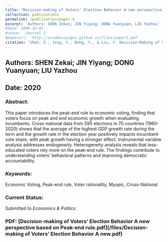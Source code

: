 ```yaml
---
title: "Decision-making of Voters’ Election Behavior A new perspective based on Peak-end rule"
collection: publications
permalink: /publication/paper-4
excerpt: 'Authors: SHEN Zekai; JIN Yiyang; DONG Yuanyuan; LIU Yazhou'
#date: 2009-10-01
#venue: 'Journal 1'
#paperurl: 'http://academicpages.github.io/files/paper1.pdf'
citation: 'Shen, Z., Jing, Y., Dong, Y., & Liu, Y. Decision-Making of Voters’ Election Behavior: A New Perspective Based on Peak-End Rule. Available at SSRN 4606011.'
---
```


## Authors: SHEN Zekai; JIN Yiyang; DONG Yuanyuan; LIU Yazhou

## Date: 2020

### Abstract:

This paper introduces the peak-end rule to economic voting, finding that voters focus on peak and end economic growth when evaluating incumbents. Cross-national data from 595 elections in 70 countries (1960-2020) shows that the average of the highest
GDP growth rate during the term and the growth rate in the election year positively impacts incumbent vote share, with peak growth having a stronger effect. Instrumental variable analysis addresses endogeneity. Heterogeneity analysis reveals that less-educated voters rely more on the peak-end rule. The findings contribute to understanding voters' behavioral patterns and improving democratic accountability.

### *Keywords*: 
Economic Voting, Peak-end rule, Voter rationality, Myopic, Cross-National

### Current Status:  
Submitted to *Economics & Politics*


### PDF: [Decision-making of Voters’ Election Behavior A new perspective based on Peak-end rule.pdf](/files/Decision-making of Voters’ Election Behavior A new.pdf)